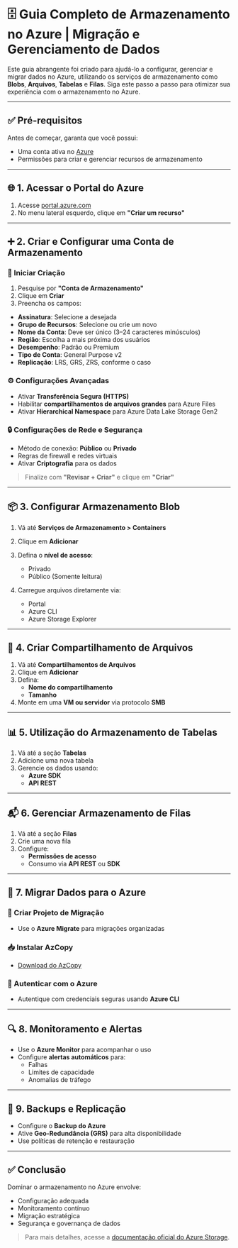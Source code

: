 # 🗄️ Guia Completo de Armazenamento no Azure | Migração e Gerenciamento de Dados

Este guia abrangente foi criado para ajudá-lo a configurar, gerenciar e migrar dados no Azure, utilizando os serviços de armazenamento como **Blobs**, **Arquivos**, **Tabelas** e **Filas**. Siga este passo a passo para otimizar sua experiência com o armazenamento no Azure.

---

## ✅ Pré-requisitos

Antes de começar, garanta que você possui:

- Uma conta ativa no [Azure](https://portal.azure.com)
- Permissões para criar e gerenciar recursos de armazenamento

---

## 🌐 1. Acessar o Portal do Azure

1. Acesse [portal.azure.com](https://portal.azure.com)
2. No menu lateral esquerdo, clique em **"Criar um recurso"**

---

## ➕ 2. Criar e Configurar uma Conta de Armazenamento

### 🔧 Iniciar Criação

1. Pesquise por **"Conta de Armazenamento"**
2. Clique em **Criar**
3. Preencha os campos:

- **Assinatura**: Selecione a desejada
- **Grupo de Recursos**: Selecione ou crie um novo
- **Nome da Conta**: Deve ser único (3–24 caracteres minúsculos)
- **Região**: Escolha a mais próxima dos usuários
- **Desempenho**: Padrão ou Premium
- **Tipo de Conta**: General Purpose v2
- **Replicação**: LRS, GRS, ZRS, conforme o caso

### ⚙️ Configurações Avançadas

- Ativar **Transferência Segura (HTTPS)**
- Habilitar **compartilhamentos de arquivos grandes** para Azure Files
- Ativar **Hierarchical Namespace** para Azure Data Lake Storage Gen2

### 🔒 Configurações de Rede e Segurança

- Método de conexão: **Público** ou **Privado**
- Regras de firewall e redes virtuais
- Ativar **Criptografia** para os dados

> Finalize com **"Revisar + Criar"** e clique em **"Criar"**

---

## 📦 3. Configurar Armazenamento Blob

1. Vá até **Serviços de Armazenamento > Containers**
2. Clique em **Adicionar**
3. Defina o **nível de acesso**:
   - Privado
   - Público (Somente leitura)

4. Carregue arquivos diretamente via:
   - Portal
   - Azure CLI
   - Azure Storage Explorer

---

## 📁 4. Criar Compartilhamento de Arquivos

1. Vá até **Compartilhamentos de Arquivos**
2. Clique em **Adicionar**
3. Defina:
   - **Nome do compartilhamento**
   - **Tamanho**
4. Monte em uma **VM ou servidor** via protocolo **SMB**

---

## 📊 5. Utilização do Armazenamento de Tabelas

1. Vá até a seção **Tabelas**
2. Adicione uma nova tabela
3. Gerencie os dados usando:
   - **Azure SDK**
   - **API REST**

---

## 📬 6. Gerenciar Armazenamento de Filas

1. Vá até a seção **Filas**
2. Crie uma nova fila
3. Configure:
   - **Permissões de acesso**
   - Consumo via **API REST** ou **SDK**

---

## 🔄 7. Migrar Dados para o Azure

### 🧭 Criar Projeto de Migração

- Use o **Azure Migrate** para migrações organizadas

### 📥 Instalar AzCopy

- [Download do AzCopy](https://learn.microsoft.com/azure/storage/common/storage-use-azcopy-v10)

### 🔐 Autenticar com o Azure

- Autentique com credenciais seguras usando **Azure CLI**

---

## 🔍 8. Monitoramento e Alertas

- Use o **Azure Monitor** para acompanhar o uso
- Configure **alertas automáticos** para:
  - Falhas
  - Limites de capacidade
  - Anomalias de tráfego

---

## 💾 9. Backups e Replicação

- Configure o **Backup do Azure**
- Ative **Geo-Redundância (GRS)** para alta disponibilidade
- Use políticas de retenção e restauração

---

## ✅ Conclusão

Dominar o armazenamento no Azure envolve:

- Configuração adequada
- Monitoramento contínuo
- Migração estratégica
- Segurança e governança de dados

> Para mais detalhes, acesse a [documentação oficial do Azure Storage](https://learn.microsoft.com/azure/storage/).
